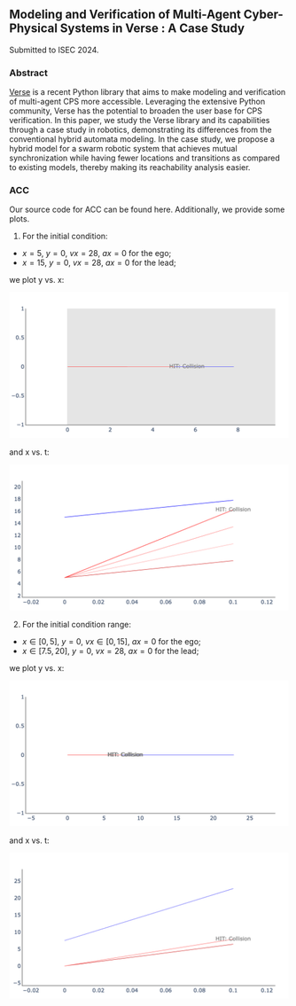 ## Modeling and Verification of Multi-Agent Cyber-Physical Systems in Verse : A Case Study
Submitted to ISEC 2024.

### Abstract

[Verse](https://github.com/AutoVerse-ai/Verse-library) is a recent Python library that aims to make modeling and verification of multi-agent CPS more accessible. Leveraging the extensive Python community, Verse has the potential to broaden the user base for CPS verification. In this paper, we study the Verse library and its capabilities through a case study in robotics, demonstrating its differences from the conventional hybrid automata modeling. In the case study, we propose a hybrid model for a swarm robotic system that achieves mutual synchronization while having fewer locations and transitions as compared to existing models, thereby making its reachability analysis easier.

### ACC

Our source code for ACC can be found here. Additionally, we provide some plots.

1. For the initial condition:
* $x = 5$, $y = 0$, $vx = 28$, $ax = 0$ for the ego;
* $x = 15$, $y = 0$, $vx = 28$, $ax = 0$ for the lead;

we plot y vs. x:

![Plot 1](ACC/plot1.png)

and x vs. t:

![Plot 2](ACC/plot3.png)

2. For the initial condition range:
* $x \in [0,5]$, $y = 0$, $vx \in [0,15]$, $ax = 0$ for the ego;
* $x \in [7.5,20]$, $y = 0$, $vx = 28$, $ax = 0$ for the lead;

we plot y vs. x:

![Plot 1](ACC/plot4.png)

and x vs. t:

![Plot 2](ACC/plot2.png)
